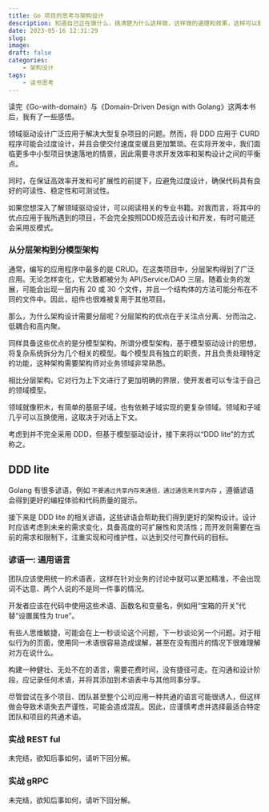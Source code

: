 ```yaml
---
title: Go 项目的思考与架构设计
description: 知道自己正在做什么，搞清楚为什么这样做，这样做的道理和效果，这样可以做出更好的设计决策。
date: 2023-05-16 12:31:29
slug: 
image: 
draft: false
categories:
    - 架构设计
tags:
    - 读书思考
---
```


读完《Go-with-domain》与《Domain-Driven Design with Golang》这两本书后，我有了一些感悟。

领域驱动设计广泛应用于解决大型复杂项目的问题。然而，将 DDD 应用于 CURD 程序可能会过度设计，并且会使交付速度变缓且更加繁琐。在实际开发中，我们面临更多中小型项目快速落地的情景，因此需要寻求开发效率和架构设计之间的平衡点。

同时，在保证高效率开发和可扩展性的前提下，应避免过度设计，确保代码具有良好的可读性、稳定性和可测试性。

如果您想深入了解领域驱动设计，可以阅读相关的专业书籍。对我而言，将其中的优点应用于我所遇到的项目，不会完全按照DDD规范去设计和开发，有时可能还会采用反模式。

### 从分层架构到分模型架构

通常，编写的应用程序中最多的是 CRUD。在这类项目中，分层架构得到了广泛应用。无论怎样变化，它大致都被分为 API/Service/DAO 三层。随着业务的发展，可能会出现一层内有 20 或 30 个文件，并且一个结构体的方法可能分布在不同的文件中。因此，组件也很难被复用于其他项目。

那么，为什么架构设计需要分层呢？分层架构的优点在于关注点分离、分而治之、低耦合和高内聚。

同样具备这些优点的是分模型架构，所谓分模型架构，基于模型驱动设计的思想，将复杂系统拆分为几个相关的模型。每个模型具有独立的职责，并且负责处理特定的功能，这种架构需要架构师对业务领域非常熟悉。

相比分层架构，它对行为上下文进行了更加明确的界限，使开发者可以专注于自己的领域模型。

领域就像积木，有简单的基层子域，也有依赖子域实现的更复杂领域。领域和子域几乎可以互换使用，这取决于对话上下文。

考虑到并不完全采用 DDD，但基于模型驱动设计，接下来将以“DDD lite”的方式称之。

## DDD lite

Golang 有很多谚语，例如 `不要通过共享内存来通信，通过通信来共享内存` ，遵循谚语会得到更好的编程体验和代码质量的提示。

接下来是 DDD lite 的相关谚语，这些谚语会帮助我们得到更好的架构设计。设计时应该考虑到未来的需求变化，具备高度的可扩展性和灵活性；而开发则需要在当前的需求和限制下，注重实现和可维护性，以达到交付可靠代码的目标。

### 谚语一: 通用语言

团队应该使用统一的术语表，这样在针对业务的讨论中就可以更加精准，不会出现词不达意、两个人说的不是同一件事的情况。

开发者应该在代码中使用这些术语、函数名和变量名，例如用“宝箱的开关”代替“设置属性为 true”。

有些人思维敏捷，可能会在上一秒谈论这个问题，下一秒谈论另一个问题。对于相似行为的页面，使用同一术语很容易造成误解，甚至在没有图片的情况下很难理解对方在说什么。

构建一种健壮、无处不在的语言，需要花费时间，没有捷径可走。在沟通和设计阶段，应记录任何术语，并将其添加到术语表中与其他同事分享。

尽管尝试在多个项目、团队甚至整个公司应用一种共通的语言可能很诱人，但这样做会导致术语失去严谨性，可能会造成混乱。因此，应谨慎考虑并选择最适合特定团队和项目的共通术语。



### 实战 REST ful 

未完结，欲知后事如何，请听下回分解。

### 实战 gRPC

未完结，欲知后事如何，请听下回分解。

